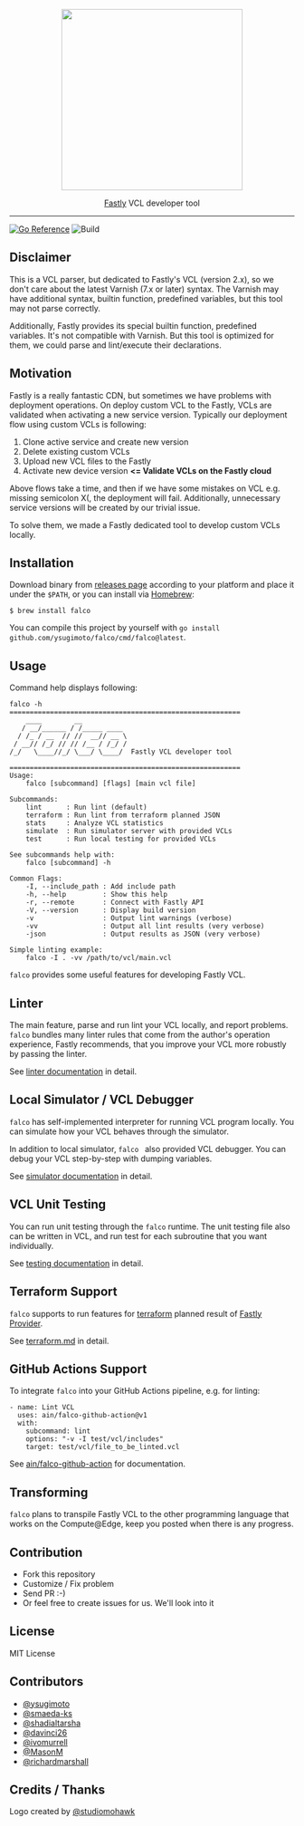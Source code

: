<p align="center">
<img src="https://user-images.githubusercontent.com/1000401/225396918-6490ea38-6883-434a-ac1f-e8b6188ec58b.png" width="320" />
</p>
<p align="center"><a href="https://www.fastly.com">Fastly</a> VCL developer tool</p>

----

[![Go Reference](https://pkg.go.dev/badge/github.com/ysugimoto/falco.svg)](https://pkg.go.dev/github.com/ysugimoto/falco)
![Build](https://github.com/ysugimoto/falco/actions/workflows/build.yml/badge.svg)


## Disclaimer

This is a VCL parser, but dedicated to Fastly's VCL (version 2.x), so we don't care about the latest Varnish (7.x or later) syntax.
The Varnish may have additional syntax, builtin function, predefined variables, but this tool may not parse correctly.

Additionally, Fastly provides its special builtin function, predefined variables. It's not compatible with Varnish.
But this tool is optimized for them, we could parse and lint/execute their declarations.

## Motivation

Fastly is a really fantastic CDN, but sometimes we have problems with deployment operations.
On deploy custom VCL to the Fastly, VCLs are validated when activating a new service version.
Typically our deployment flow using custom VCLs is following:

1. Clone active service and create new version
2. Delete existing custom VCLs
3. Upload new VCL files to the Fastly
4. Activate new device version **<= Validate VCLs on the Fastly cloud**

Above flows take a time, and then if we have some mistakes on VCL e.g. missing semicolon X(, the deployment will fail.
Additionally, unnecessary service versions will be created by our trivial issue.

To solve them, we made a Fastly dedicated tool to develop custom VCLs locally.

## Installation

Download binary from [releases page](https://github.com/ysugimoto/falco/releases) according to your platform and place it under the `$PATH`, or you can install via [Homebrew](https://brew.sh/):

```shell
$ brew install falco
```

You can compile this project by yourself with `go install github.com/ysugimoto/falco/cmd/falco@latest`.

## Usage

Command help displays following:

```shell
falco -h
=========================================================
    ____        __
   / __/______ / /_____ ____
  / /_ / __  // //  __// __ \
 / __// /_/ // // /__ / /_/ /
/_/   \____//_/ \___/ \____/  Fastly VCL developer tool

=========================================================
Usage:
    falco [subcommand] [flags] [main vcl file]

Subcommands:
    lint      : Run lint (default)
    terraform : Run lint from terraform planned JSON
    stats     : Analyze VCL statistics
    simulate  : Run simulator server with provided VCLs
    test      : Run local testing for provided VCLs

See subcommands help with:
    falco [subcommand] -h

Common Flags:
    -I, --include_path : Add include path
    -h, --help         : Show this help
    -r, --remote       : Connect with Fastly API
    -V, --version      : Display build version
    -v                 : Output lint warnings (verbose)
    -vv                : Output all lint results (very verbose)
    -json              : Output results as JSON (very verbose)

Simple linting example:
    falco -I . -vv /path/to/vcl/main.vcl
```

`falco` provides some useful features for developing Fastly VCL.

## Linter

The main feature, parse and run lint your VCL locally, and report problems.
`falco` bundles many linter rules that come from the author's operation experience, Fastly recommends,
that you improve your VCL more robustly by passing the linter.

See [linter documentation](https://github.com/ysugimoto/falco/blob/main/docs/linter.md) in detail.

## Local Simulator / VCL Debugger

`falco` has self-implemented interpreter for running VCL program locally.
You can simulate how your VCL behaves through the simulator.

In addition to local simulator, `falco ` also provided VCL debugger.
You can debug your VCL step-by-step with dumping variables.

See [simulator documentation](https://github.com/ysugimoto/falco/blob/main/docs/simulator.md) in detail.

## VCL Unit Testing

You can run unit testing through the `falco` runtime.
The unit testing file also can be written in VCL, and run test for each subroutine that you want individually.

See [testing documentation](https://github.com/ysugimoto/falco/blob/main/docs/testing.md) in detail.

## Terraform Support

`falco` supports to run features for [terraform](https://www.terraform.io/) planned result of [Fastly Provider](https://github.com/fastly/terraform-provider-fastly).

See [terraform.md](https://github.com/ysugimoto/falco/blob/main/docs/terraform.md) in detail.

## GitHub Actions Support

To integrate `falco` into your GitHub Actions pipeline, e.g. for linting:

    - name: Lint VCL
      uses: ain/falco-github-action@v1
      with:
        subcommand: lint
        options: "-v -I test/vcl/includes"
        target: test/vcl/file_to_be_linted.vcl

See [ain/falco-github-action](https://github.com/ain/falco-github-action) for documentation.

## Transforming

`falco` plans to transpile Fastly VCL to the other programming language that works on the Compute@Edge, keep you posted when there is any progress.

## Contribution

- Fork this repository
- Customize / Fix problem
- Send PR :-)
- Or feel free to create issues for us. We'll look into it

## License

MIT License

## Contributors

- [@ysugimoto](https://github.com/ysugimoto)
- [@smaeda-ks](https://github.com/smaeda-ks)
- [@shadialtarsha](https://github.com/shadialtarsha)
- [@davinci26](https://github.com/davinci26)
- [@ivomurrell](https://github.com/ivomurrell)
- [@MasonM](https://github.com/MasonM)
- [@richardmarshall](https://github.com/richardmarshall)

## Credits / Thanks

Logo created by [@studiomohawk](https://github.com/studiomohawk)
